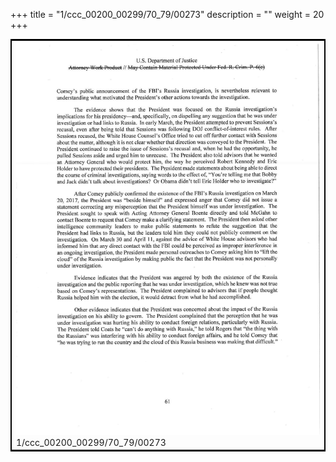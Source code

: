 +++
title = "1/ccc_00200_00299/70_79/00273"
description = ""
weight = 20
+++

<table style="border:2px solid black;max-width:800px;max-height:800px;" 
><tr><td>
<img class="center-fit-jpg"
src="/jpg_/jpg_mueller_report_searchable_273.jpg">
1/ccc_00200_00299/70_79/00273
</img></td></tr></table>

